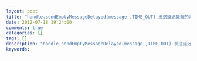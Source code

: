 ```yaml
---
layout: post
title: "handle.sendEmptyMessageDelayed(message ,TIME_OUT) 发送延迟处理的消息"
date: 2012-07-18 19:24:00 
comments: true
categories: []
tags: []
description: "handle.sendEmptyMessageDelayed(message ,TIME_OUT) 发送延迟处理的消息"
keywords: 
---
```





